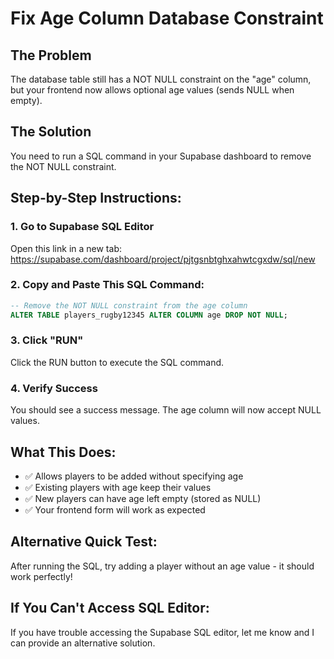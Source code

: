 # Fix Age Column Database Constraint

## The Problem
The database table still has a NOT NULL constraint on the "age" column, but your frontend now allows optional age values (sends NULL when empty).

## The Solution
You need to run a SQL command in your Supabase dashboard to remove the NOT NULL constraint.

## Step-by-Step Instructions:

### 1. Go to Supabase SQL Editor
Open this link in a new tab:
https://supabase.com/dashboard/project/pjtgsnbtghxahwtcgxdw/sql/new

### 2. Copy and Paste This SQL Command:
```sql
-- Remove the NOT NULL constraint from the age column
ALTER TABLE players_rugby12345 ALTER COLUMN age DROP NOT NULL;
```

### 3. Click "RUN" 
Click the RUN button to execute the SQL command.

### 4. Verify Success
You should see a success message. The age column will now accept NULL values.

## What This Does:
- ✅ Allows players to be added without specifying age
- ✅ Existing players with age keep their values  
- ✅ New players can have age left empty (stored as NULL)
- ✅ Your frontend form will work as expected

## Alternative Quick Test:
After running the SQL, try adding a player without an age value - it should work perfectly!

## If You Can't Access SQL Editor:
If you have trouble accessing the Supabase SQL editor, let me know and I can provide an alternative solution.
